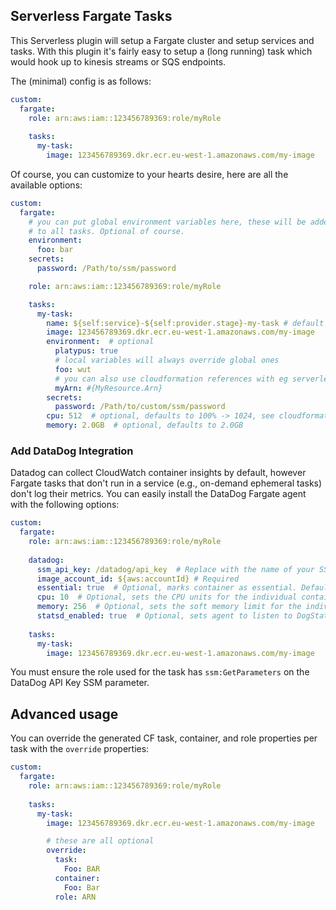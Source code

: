 Serverless Fargate Tasks
------------------------
This Serverless plugin will setup a Fargate cluster and setup services and tasks.
With this plugin it's fairly easy to setup a (long running) task which would hook up to kinesis streams or SQS endpoints.

The (minimal) config is as follows:

```yaml
custom:
  fargate:
    role: arn:aws:iam::123456789369:role/myRole
  
    tasks:
      my-task:
        image: 123456789369.dkr.ecr.eu-west-1.amazonaws.com/my-image
```

Of course, you can customize to your hearts desire, here are all the available options:

```yaml
custom:
  fargate:
    # you can put global environment variables here, these will be added
    # to all tasks. Optional of course.
    environment:
      foo: bar
    secrets:
      password: /Path/to/ssm/password

    role: arn:aws:iam::123456789369:role/myRole

    tasks:
      my-task:
        name: ${self:service}-${self:provider.stage}-my-task # default will be ${self:service}-${self:provider.stage}-{task-key-here}
        image: 123456789369.dkr.ecr.eu-west-1.amazonaws.com/my-image
        environment:  # optional
          platypus: true
          # local variables will always override global ones
          foo: wut
          # you can also use cloudformation references with eg serverless-pseudo-parameters
          myArn: #{MyResource.Arn}
        secrets:
          password: /Path/to/custom/ssm/password
        cpu: 512  # optional, defaults to 100% -> 1024, see cloudformation docs for valid values
        memory: 2.0GB  # optional, defaults to 2.0GB
```

### Add DataDog Integration
Datadog can collect CloudWatch container insights by default, however Fargate tasks that don't run in a service
(e.g., on-demand ephemeral tasks) don't log their metrics. You can easily install the DataDog Fargate agent with the
following options:

```yaml
custom:
  fargate:
    role: arn:aws:iam::123456789369:role/myRole
    
    datadog:
      ssm_api_key: /datadog/api_key  # Replace with the name of your SSM parameter (if in same account as the task), or full ARN
      image_account_id: ${aws:accountId} # Required
      essential: true  # Optional, marks container as essential. Default is false.
      cpu: 10  # Optional, sets the CPU units for the individual container. Defaults to DataDog recommended 10 units.
      memory: 256  # Optional, sets the soft memory limit for the individual container. Defaults to DataDog recommended 256. 
      statsd_enabled: true  # Optional, sets agent to listen to DogStatsD packets on port 8125 from other containers. Default is false.
      
    tasks:
      my-task:
        image: 123456789369.dkr.ecr.eu-west-1.amazonaws.com/my-image
```

You must ensure the role used for the task has `ssm:GetParameters` on the DataDog API Key SSM parameter.

Advanced usage
--------------
You can override the generated CF task, container, and role properties per task with the `override` properties:

```yaml
custom:
  fargate:
    role: arn:aws:iam::123456789369:role/myRole
    
    tasks:
      my-task:
        image: 123456789369.dkr.ecr.eu-west-1.amazonaws.com/my-image

        # these are all optional
        override:
          task:
            Foo: BAR
          container:
            Foo: Bar
          role: ARN
```
